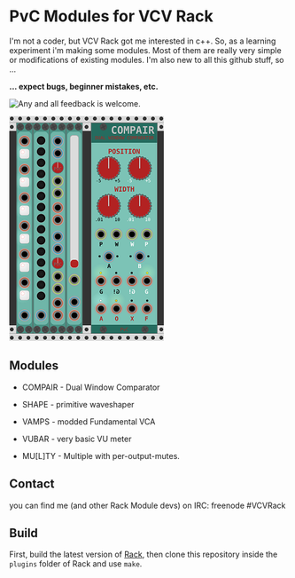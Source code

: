 
# PvC Modules for VCV Rack

I'm not a coder, but VCV Rack got me interested in c++.
So, as a learning experiment i'm making some modules.
Most of them are really very simple or modifications of existing modules.
I'm also new to all this github stuff, so ...


**... expect bugs, beginner mistakes, etc.**

![Any and all feedback is welcome.](https://github.com/phdsg/PvC/issues)



![All Modules](/images/AllModules.png?raw=true "All Modules")

## Modules
* COMPAIR - Dual Window Comparator

* SHAPE - primitive waveshaper
* VAMPS - modded Fundamental VCA
* VUBAR - very basic VU meter
* MU[L]TY - Multiple with per-output-mutes.

## Contact

you can find me (and other Rack Module devs) on IRC: freenode #VCVRack


## Build

First, build the latest version of [Rack](https://github.com/VCVRack/Rack), then clone this repository inside the `plugins` folder of Rack and use `make`.

